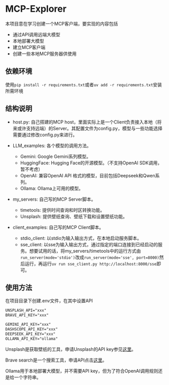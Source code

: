# MCP-Explorer

本项目意在学习创建一个MCP客户端，要实现的内容包括

- 通过API调用远端大模型
- 本地部署大模型
- 建立MCP客户端
- 创建一些本地MCP服务器供使用

## 依赖环境

使用`pip install -r requirements.txt`或者`uv add -r requirements.txt`安装所需环境

## 结构说明

- host.py: 自己搭建的MCP host，里面实际上是一个Client负责接入本地（将来或许支持远端）的Server。其配置文件为config.py，模型与一些功能选择需要通过修改config.py来进行。

- LLM_examples: 各个模型的调用方法。
  - Gemini: Google Gemini系列模型。
  - HuggingFace: Hugging Face的开源模型。（不支持OpenAI SDK调用，暂不考虑）
  - OpenAI: 兼容OpenAI API 格式的模型，目前包括Deepseek和Qwen系列。
  - Ollama: Ollama上可用的模型。

- my_servers: 自己写的MCP Server脚本。
  - timetools: 提供时间查询和时区转换功能。
  - Unsplash: 提供壁纸查询、壁纸下载和设置壁纸功能。

- client_examples: 自己写的MCP Client脚本。
  - stdio_client: 以stdio为输入输出方式，在本地启动服务脚本。
  - sse_client: 以sse为输入输出方式，通过指定的端口连接到已经启动的服务。想要试用的话，将my_servers/timetools中的运行方式由`run_server(mode='stdio')`改成`run_server(mode='sse', port=8000)`然后运行，再运行`uv run sse_client.py http://localhost:8000/sse`即可。

## 使用方法

在项目目录下创建.env文件，在其中设置API

```txt
UNSPLASH_API="xxx"
BRAVE_API_KEY="xxx"

GEMINI_API_KEY="xxx"
DASHSCOPE_API_KEY="xxx" 
DEEPSEEK_API_KEY="xxx"
OLLAMA_API_KEY="ollama"
```

Unsplash是获取壁纸的工具，申请Unsplash的API key参见[这里](https://unsplash.com/documentation#getting-started)。

Brave search是一个搜索工具，申请API点击[这里](https://brave.com/search/api/)。

Ollama用于本地部署大模型，并不需要API key，但为了符合OpenAI调用规则还是给一个字符串。

